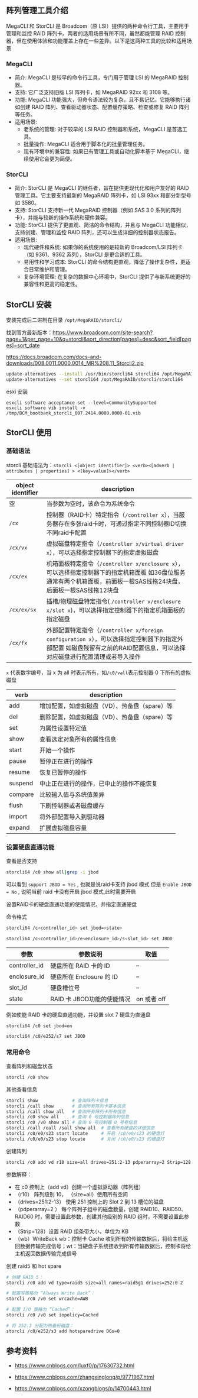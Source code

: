 ## 阵列管理工具介绍

MegaCLI 和 StorCLI 是 Broadcom（原 LSI）提供的两种命令行工具，主要用于管理和监控 RAID 阵列卡。两者的适用场景有所不同，虽然都能管理 RAID 控制器，但在使用体验和功能覆盖上存在一些差异。以下是这两种工具的比较和适用场景

### MegaCLI

- 简介: MegaCLI 是较早的命令行工具，专门用于管理 LSI 的 MegaRAID 控制器。
- 支持: 它广泛支持旧版 LSI 阵列卡，如 MegaRAID 92xx 和 3108 等。
- 功能: MegaCLI 功能强大，但命令语法较为复杂，且不易记忆。它能够执行诸如创建 RAID 阵列、查看驱动器状态、配置缓存策略、检查或修复 RAID 阵列等任务。
- 适用场景:
  - 老系统的管理: 对于较早的 LSI RAID 控制器和系统，MegaCLI 是首选工具。
  - 批量操作: MegaCLI 适合用于脚本化的批量管理任务。
  - 现有环境中的兼容性: 如果已有管理工具或自动化脚本基于 MegaCLI，继续使用它会更为简便。

### StorCLI

- 简介: StorCLI 是 MegaCLI 的继任者，旨在提供更现代化和用户友好的 RAID 管理工具。它主要支持最新的 MegaRAID 阵列卡，如 LSI 93xx 和部分新型号如 3580。
- 支持: StorCLI 支持新一代 MegaRAID 控制器（例如 SAS 3.0 系列的阵列卡），并能与较新的操作系统和硬件兼容。
- 功能: StorCLI 提供了更直观、简洁的命令结构，并且与 MegaCLI 功能相似，支持创建、管理和监控 RAID 阵列，还可以生成详细的控制器状态报告。
- 适用场景:
  - 现代硬件和系统: 如果你的系统使用的是较新的 Broadcom/LSI 阵列卡（如 9361、9362 系列），StorCLI 是更合适的工具。
  - 易用性和学习成本: StorCLI 的命令结构更直观，降低了操作复杂性，更适合日常维护和管理。
  - 复杂环境管理: 在复杂的数据中心环境中，StorCLI 提供了与新系统更好的兼容性和更高的稳定性。

## StorCLI 安装

安装完成后二进制在目录 `/opt/MegaRAID/storcli/`

找到官方最新版本：<https://www.broadcom.com/site-search?page=1&per_page=10&q=storcli&sort_direction[pages]=desc&sort_field[pages]=sort_date>

<https://docs.broadcom.com/docs-and-downloads/008.0011.0000.0014_MR%208.11_Storcli2.zip>

```bash
update-alternatives --install /usr/bin/storcli64 storcli64 /opt/MegaRAID/storcli/storcli64 1
update-alternatives --set storcli64 /opt/MegaRAID/storcli/storcli64
```

esxi 安装

```
esxcli software acceptance set --level=CommunitySupported
esxcli software vib install -v /tmp/BCM_bootbank_storcli_007.2414.0000.0000-01.vib
```

## StorCLI 使用

### 基础语法

storcli 基础语法为：`storcli <[object identifier]> <verb><[adverb | attributes | properties] > <[key=value]></verb>`

| object identifier | description                                                  |
| ----------------- | ------------------------------------------------------------ |
| 空                | 当参数为空时，该命令为系统命令                               |
| `/cx`             | 控制器（RAID卡）特定指令（`/controller x`），当服务器存在多张raid卡时，可通过指定不同控制器ID切换不同raid卡配置 |
| `/cx/vx`          | 虚拟磁盘特定指令（`/controller x/virtual driver x`），可以选择指定控制器下的指定虚拟磁盘 |
| `/cx/ex`          | 机箱面板特定指令（`/controller x/enclosure x`），可以选择指定控制器下的指定机箱面板 如36盘位服务通常有两个机箱面板，前面板一根SAS线拖24块盘，后面板一根SAS线拖12块盘 |
| `/cx/ex/sx`       | 插槽/物理磁盘特定指令( `/controller x/enclosure x/slot x`)，可以选择指定控制器下的指定机箱面板的指定磁盘 |
| `/cx/fx`          | 外部配置特定指令（`/controller x/foreign configuration x`），可以选择指定控制器下的指定外部配置 如磁盘残留有之前的RAID配置信息，可以选择对应磁盘进行配置清理或者导入操作 |

`x` 代表数字编号，当 x 为 all 时表示所有，如`/c0/vall`表示控制器 0 下所有的虚拟磁盘

| verb    | description                                   |
| ------- | --------------------------------------------- |
| add     | 增加配置，如虚拟磁盘（VD）、热备盘（spare）等 |
| del     | 删除配置，如虚拟磁盘（VD）、热备盘（spare）等 |
| set     | 为属性设置特定值                              |
| show    | 查看选定对象所有的属性信息                    |
| start   | 开始一个操作                                  |
| pause   | 暂停正在进行的操作                            |
| resume  | 恢复已暂停的操作                              |
| suspend | 中止正在进行的操作，已中止的操作不能恢复      |
| compare | 比较输入值与系统值差异                        |
| flush   | 下刷控制器或者磁盘缓存                        |
| import  | 将外部配置导入到驱动器                        |
| expand  | 扩展虚拟磁盘容量                              |

### 设置硬盘直通功能

查看是否支持

```bash
storcli64 /c0 show all|grep -i jbod
```

可以看到 `support JBOD = Yes` , 也就是说raid卡支持 jbod 模式
但是 `Enable JBOD = No` , 说明当前 raid 卡没有开启 jbod 模式,此时需要开启

设置RAID卡的硬盘直通功能的使能情况，并指定直通硬盘

命令格式

```bash
storcli64 /c<controller_id> set jbod=<state>

storcli64 /c<controller_id>/e<enclosure_id>/s<slot_id> set JBOD
```

| 参数          | 参数说明                   | 取值        |
| ------------- | -------------------------- | ----------- |
| controller_id | 硬盘所在 RAID 卡的 ID      | –           |
| enclosure_id  | 硬盘所在 Enclosure 的 ID   | –           |
| slot_id       | 硬盘槽位号                 | –           |
| state         | RAID 卡 JBOD功能的使能情况 | on 或者 off |

例如使能 RAID 卡的硬盘直通功能，并设置 slot 7 硬盘为直通盘

```
storcli64 /c0 set jbod=on

storcli64 /c0/e252/s7 set JBOD
```

### 常用命令

查看阵列和磁盘状态

```bash
storcli /c0 show
```

其他查看信息

``` bash
storcli show             # 查询阵列卡信息
storcli /call show       # 查询所有阵列卡基本信息
storcli /call show all   # 查询所有阵列卡所有信息
storcli /c0 show all     # 查询 0 号控制器阵列信息
storcli /c0 /v0 show all # 查询 0 号控制器 0 号卷信息
storcli /call /eall /sall show all  # 查看所有硬盘的详细信息
storcli /c0/e0/s23 start locate     # 开启 /c0/e0/s23 的硬盘灯
storcli /c0/e0/s23 stop locate      # 关闭 /c0/e0/s23 的硬盘灯
```

创建阵列

```bash
storcli /c0 add vd r10 size=all drives=251:2-13 pdperarray=2 Strip=128 wb
```

参数解释：

- 在 c0 控制上（add vd）创建一个虚拟驱动器（阵列组）
- （r10） 阵列级别 10， （size=all）使用所有空间
- （drives=251:2-13） 使用 251 控制上的 Slot 2 到 13 槽位的磁盘
- （pdperarray=2 ） 每个阵列子组中的磁盘数量，创建 RAID10、RAID50、RAID60 时，需要设置此参数，创建其他级别的 RAID 组时，不需要设置此参数
- （Strip=128）设置 RAID 组条带大小，单位为 KB
- （wb）WriteBack wb：控制卡 Cache 收到所有的传输数据后，将给主机返回数据传输完成信号；wt：当硬盘子系统接收到所有传输数据后，控制卡将给主机返回数据传输完成信号

创建 raid5 和 hot spare

```bash
# 创建 RAID 5：
storcli /c0 add vd type=raid5 size=all names=raid5g1 drives=252:0-2

# 配置写策略为 “Always Write Back”：
storcli /c0 /v0 set wrcache=AWB

# 配置 I/O 策略为 “Cached”：
storcli /c0 /v0 set iopolicy=Cached

# 将 252:3 分配为热备份磁盘：
storcli /c0/e252/s3 add hotsparedrive DGs=0
```

## 参考资料

- <https://www.cnblogs.com/luxf0/p/17630732.html>

- <https://www.cnblogs.com/zhangxinglong/p/9771967.html>

- <https://www.cnblogs.com/xzongblogs/p/14700443.html>